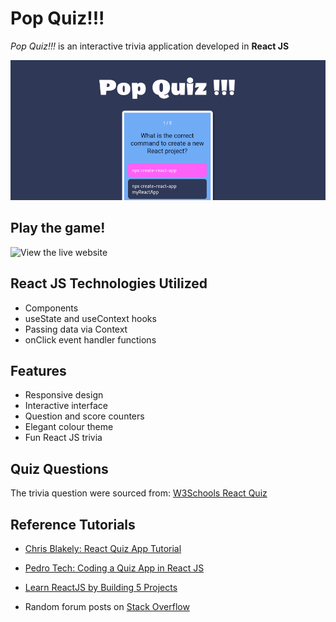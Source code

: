 # Pop Quiz!!!


*Pop Quiz!!!* is an interactive trivia application developed in **React JS**

![](./app-screenshot-01-crop.png)

## Play the game!
![View the live website](https://riley-brandt.github.io/reactjs-trivia-app/)

## React JS Technologies Utilized
* Components
* useState and useContext hooks
* Passing data via Context
* onClick event handler functions


## Features
* Responsive design
* Interactive interface
* Question and score counters
* Elegant colour theme
* Fun React JS trivia


## Quiz Questions
The trivia question were sourced from: [W3Schools React Quiz](https://www.w3schools.com/react/react_quiz.asp)


## Reference Tutorials

* [Chris Blakely: React Quiz App Tutorial](https://www.youtube.com/watch?v=Lya-qYiDqIA)

* [Pedro Tech: Coding a Quiz App in React JS](https://www.youtube.com/watch?v=8LNb18ibNGs)

* [Learn ReactJS by Building 5 Projects](https://codedamn.com/learn/reactjs-projects#buy)
* Random forum posts on [Stack Overflow](https://stackoverflow.com/questions/tagged/reactjs)
